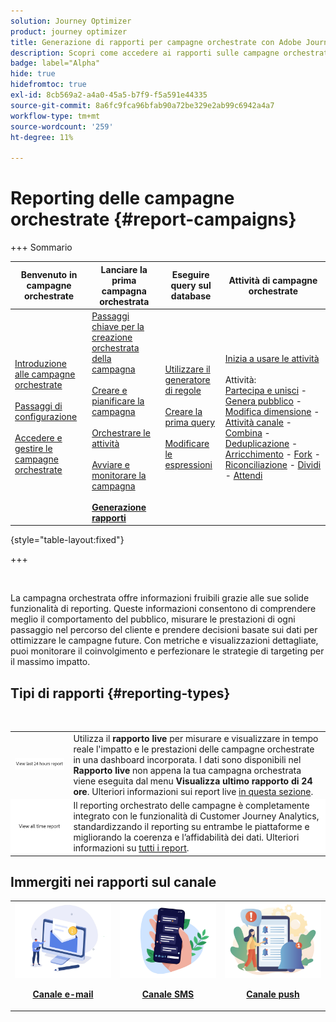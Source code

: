 ```yaml
---
solution: Journey Optimizer
product: journey optimizer
title: Generazione di rapporti per campagne orchestrate con Adobe Journey Optimizer
description: Scopri come accedere ai rapporti sulle campagne orchestrate con Adobe Journey Optimizer
badge: label="Alpha"
hide: true
hidefromtoc: true
exl-id: 8cb569a2-a4a0-45a5-b7f9-f5a591e44335
source-git-commit: 8a6fc9fca96bfab90a72be329e2ab99c6942a4a7
workflow-type: tm+mt
source-wordcount: '259'
ht-degree: 11%

---
```


# Reporting delle campagne orchestrate {#report-campaigns}

+++ Sommario

| Benvenuto in campagne orchestrate | Lanciare la prima campagna orchestrata | Eseguire query sul database | Attività di campagne orchestrate |
|---|---|---|---|
| [Introduzione alle campagne orchestrate](gs-orchestrated-campaigns.md)<br/><br/>[Passaggi di configurazione](configuration-steps.md)<br/><br/>[Accedere e gestire le campagne orchestrate](access-manage-orchestrated-campaigns.md) | [Passaggi chiave per la creazione orchestrata della campagna](gs-campaign-creation.md)<br/><br/>[Creare e pianificare la campagna](create-orchestrated-campaign.md)<br/><br/>[Orchestrare le attività](orchestrate-activities.md)<br/><br/>[Avviare e monitorare la campagna](start-monitor-campaigns.md)<br/><br/><b>[Generazione rapporti](reporting-campaigns.md)</b> | [Utilizzare il generatore di regole](orchestrated-rule-builder.md)<br/><br/>[Creare la prima query](build-query.md)<br/><br/>[Modificare le espressioni](edit-expressions.md) | [Inizia a usare le attività](activities/about-activities.md)<br/><br/>Attività:<br/>[Partecipa e unisci](activities/and-join.md) - [Genera pubblico](activities/build-audience.md) - [Modifica dimensione](activities/change-dimension.md) - [Attività canale](activities/channels.md) - [Combina](activities/combine.md) - [Deduplicazione](activities/deduplication.md) - [Arricchimento](activities/enrichment.md) - [Fork](activities/fork.md) - [Riconciliazione](activities/reconciliation.md) - [Dividi](activities/split.md) - [Attendi](activities/wait.md) |

{style="table-layout:fixed"}

+++

<br/>

La campagna orchestrata offre informazioni fruibili grazie alle sue solide funzionalità di reporting. Queste informazioni consentono di comprendere meglio il comportamento del pubblico, misurare le prestazioni di ogni passaggio nel percorso del cliente e prendere decisioni basate sui dati per ottimizzare le campagne future. Con metriche e visualizzazioni dettagliate, puoi monitorare il coinvolgimento e perfezionare le strategie di targeting per il massimo impatto.


## Tipi di rapporti {#reporting-types}

<table style="table-layout:auto; width: 100%; border-collapse: collapse;">
  <tbody>
    <tr>
      <td><a href="../reports/live-report.md"><img alt="Rapporto live" src="assets/last-24hours.png"></a></td>
      <td>
        Utilizza il <b>rapporto live</b> per misurare e visualizzare in tempo reale l'impatto e le prestazioni delle campagne orchestrate in una dashboard incorporata. I dati sono disponibili nel <b>Rapporto live</b> non appena la tua campagna orchestrata viene eseguita dal menu <b>Visualizza ultimo rapporto di 24 ore</b>. Ulteriori informazioni sui report live <a href="../reports/live-report.md">in questa sezione</a>.
      </td>
        </br>
    </tr>
    <tr style="background-color: #FFFFFF;">
      <td><a href="../reports/report-gs-cja.md"><img alt="Rapporto tutte le ore" src="assets/all-time-report.png"></a></td>
      <td>
        Il reporting orchestrato delle campagne è completamente integrato con le funzionalità di Customer Journey Analytics, standardizzando il reporting su entrambe le piattaforme e migliorando la coerenza e l’affidabilità dei dati. Ulteriori informazioni su <a href="../reports/report-gs-cja.md">tutti i report</a>.
      </td>
    </tr>
  </tbody>
</table>

## Immergiti nei rapporti sul canale

<table style="table-layout:fixed"><tr style="border: 0;">
<td><img alt="e-mail" src="../channels/assets/do-not-localize/email.png">
<div align="center"><p><a href="../reports/campaign-global-report-cja-email.md"><strong>Canale e-mail</strong></a></p></div></td>
<td><a href="../reports/campaign-global-report-cja-sms.md"><img alt="SMS" src="../channels/assets/do-not-localize/sms.png"></a>
<div align="center"><p><a href="../reports/campaign-global-report-cja-sms.md"><strong>Canale SMS</strong></a></p></div></td>
<td><a href="../reports/campaign-global-report-cja-push.md"><img alt="push" src="../channels/assets/do-not-localize/push.png"></a>
<div align="center"><p><a href="../reports/campaign-global-report-cja-push.md"><strong>Canale push</strong></p></a></div></td>
</table>
